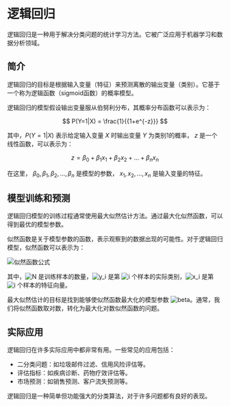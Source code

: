 # 逻辑回归

逻辑回归是一种用于解决分类问题的统计学习方法。它被广泛应用于机器学习和数据分析领域。

## 简介

逻辑回归的目标是根据输入变量（特征）来预测离散的输出变量（类别）。它基于一个称为逻辑函数（sigmoid函数）的概率模型。

逻辑回归的模型假设输出变量服从伯努利分布，其概率分布函数可以表示为：

$$
P(Y=1|X) = \frac{1}{{1+e^{-z}}}
$$

其中，$P(Y=1|X)$ 表示给定输入变量 $X$ 时输出变量 $Y$ 为类别1的概率， $z$ 是一个线性函数，可以表示为：

$$
z = \beta_0 + \beta_1x_1 + \beta_2x_2 + \ldots + \beta_nx_n
$$

在这里， $\beta_0, \beta_1, \beta_2, \ldots, \beta_n$ 是模型的参数， $x_1, x_2, \ldots, x_n$ 是输入变量的特征。

## 模型训练和预测

逻辑回归模型的训练过程通常使用最大似然估计方法。通过最大化似然函数，可以得到最优的模型参数。


似然函数是关于模型参数的函数，表示观察到的数据出现的可能性。对于逻辑回归模型，似然函数可以表示为：

![似然函数公式](https://latex.codecogs.com/png.image?\dpi{150}&space;L(\beta)&space;=&space;\prod_{i=1}^{N}&space;P(Y=y_i|X=x_i)^{y_i}&space;(1-P(Y=y_i|X=x_i))^{1-y_i})

其中，![N](https://latex.codecogs.com/png.image?\dpi{150}&space;N) 是训练样本的数量，![y_i](https://latex.codecogs.com/png.image?\dpi{150}&space;y_i) 是第 ![i](https://latex.codecogs.com/png.image?\dpi{150}&space;i) 个样本的实际类别，![x_i](https://latex.codecogs.com/png.image?\dpi{150}&space;x_i) 是第 ![i](https://latex.codecogs.com/png.image?\dpi{150}&space;i) 个样本的特征向量。

最大似然估计的目标是找到能够使似然函数最大化的模型参数 ![beta](https://latex.codecogs.com/png.image?\dpi{150}&space;\beta)。通常，我们将似然函数取对数，转化为最大化对数似然函数的问题。

## 实际应用

逻辑回归在许多实际应用中都非常有用。一些常见的应用包括：

- 二分类问题：如垃圾邮件过滤、信用风险评估等。
- 评估指标：如疾病诊断、药物疗效评估等。
- 市场预测：如销售预测、客户流失预测等。

逻辑回归是一种简单但功能强大的分类算法，对于许多问题都有良好的表现。


